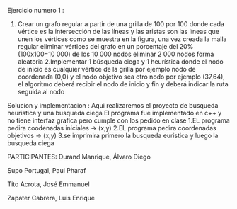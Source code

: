 Ejercicio numero 1 :
1. Crear un grafo regular a partir de una grilla de 100 por 100 donde cada vértice es la
intersección de las líneas y las aristas son las líneas que unen los vértices como se
muestra en la figura, una vez creada la malla regular eliminar vértices del grafo en un
porcentaje del 20% (100x100=10 000) de los 10 000 nodos eliminar 2 000 nodos
forma aleatoria
2.Implementar 1 búsqueda ciega y 1 heurística donde el nodo de inicio es cualquier
vértice de la grilla por ejemplo nodo de coordenada (0,0) y el nodo objetivo sea otro
nodo por ejemplo (37,64), el algoritmo deberá recibir el nodo de inicio y fin y deberá
indicar la ruta seguida al nodo

Solucion y implementacion :
Aqui realizaremos el proyecto de busqueda heuristica y una busqueda ciega
El programa fue implementado en c++ y no tiene interfaz grafica pero cumple con los pedido en clase
1.EL programa pedira coodenadas iniciales -> (x,y)
2.EL programa pedira coordenadas objetivos -> (x,y)
3.se imprimira primero la busqueda euristica y luego la busqueda ciega


PARTICIPANTES:
Durand Manrique, Álvaro Diego

Supo Portugal, Paul Pharaf

Tito Acrota, José Emmanuel

Zapater Cabrera, Luis Enrique

